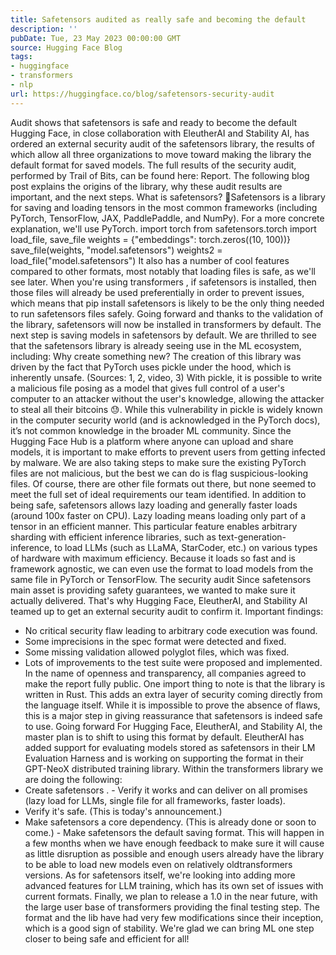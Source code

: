 ```yaml
---
title: Safetensors audited as really safe and becoming the default
description: ''
pubDate: Tue, 23 May 2023 00:00:00 GMT
source: Hugging Face Blog
tags:
- huggingface
- transformers
- nlp
url: https://huggingface.co/blog/safetensors-security-audit
---
```


Audit shows that safetensors is safe and ready to become the default
Hugging Face, in close collaboration with EleutherAI and Stability AI, has ordered an external security audit of the
safetensors
library, the results of which allow
all three organizations to move toward making the library the default format
for saved models.
The full results of the security audit, performed by Trail of Bits, can be found here: Report.
The following blog post explains the origins of the library, why these audit results are important, and the next steps.
What is safetensors?
🐶Safetensors is a library for saving and loading tensors in the most common frameworks (including PyTorch, TensorFlow, JAX, PaddlePaddle, and NumPy).
For a more concrete explanation, we'll use PyTorch.
import torch
from safetensors.torch import load_file, save_file
weights = {"embeddings": torch.zeros((10, 100))}
save_file(weights, "model.safetensors")
weights2 = load_file("model.safetensors")
It also has a number of cool features compared to other formats, most notably that loading files is safe, as we'll see later.
When you're using transformers
, if safetensors
is installed, then those files will already
be used preferentially in order to prevent issues, which means that
pip install safetensors
is likely to be the only thing needed to run safetensors
files safely.
Going forward and thanks to the validation of the library, safetensors
will now be installed in transformers
by
default. The next step is saving models in safetensors
by default.
We are thrilled to see that the safetensors
library is already seeing use in the ML ecosystem, including:
Why create something new?
The creation of this library was driven by the fact that PyTorch uses pickle
under
the hood, which is inherently unsafe. (Sources: 1, 2, video, 3)
With pickle, it is possible to write a malicious file posing as a model that gives full control of a user's computer to an attacker without the user's knowledge, allowing the attacker to steal all their bitcoins 😓.
While this vulnerability in pickle is widely known in the computer security world (and is acknowledged in the PyTorch docs), it’s not common knowledge in the broader ML community.
Since the Hugging Face Hub is a platform where anyone can upload and share models, it is important to make efforts to prevent users from getting infected by malware.
We are also taking steps to make sure the existing PyTorch files are not malicious, but the best we can do is flag suspicious-looking files.
Of course, there are other file formats out there, but none seemed to meet the full set of ideal requirements our team identified.
In addition to being safe, safetensors
allows lazy loading and generally faster loads (around 100x faster on CPU).
Lazy loading means loading only part of a tensor in an efficient manner. This particular feature enables arbitrary sharding with efficient inference libraries, such as text-generation-inference, to load LLMs (such as LLaMA, StarCoder, etc.) on various types of hardware with maximum efficiency.
Because it loads so fast and is framework agnostic, we can even use the format to load models from the same file in PyTorch or TensorFlow.
The security audit
Since safetensors
main asset is providing safety guarantees, we wanted to make sure
it actually delivered. That's why Hugging Face, EleutherAI, and Stability AI teamed up to get an external
security audit to confirm it.
Important findings:
- No critical security flaw leading to arbitrary code execution was found.
- Some imprecisions in the spec format were detected and fixed.
- Some missing validation allowed polyglot files, which was fixed.
- Lots of improvements to the test suite were proposed and implemented.
In the name of openness and transparency, all companies agreed to make the report fully public.
One import thing to note is that the library is written in Rust. This adds an extra layer of security coming directly from the language itself.
While it is impossible to
prove the absence of flaws, this is a major step in giving reassurance that safetensors
is indeed safe to use.
Going forward
For Hugging Face, EleutherAI, and Stability AI, the master plan is to shift to using this format by default.
EleutherAI has added support for evaluating models stored as safetensors
in their LM Evaluation Harness and is working on supporting the format in their GPT-NeoX distributed training library.
Within the transformers
library we are doing the following:
- Create
safetensors
. - Verify it works and can deliver on all promises (lazy load for LLMs, single file for all frameworks, faster loads).
- Verify it's safe. (This is today's announcement.)
- Make
safetensors
a core dependency. (This is already done or soon to come.) - Make
safetensors
the default saving format. This will happen in a few months when we have enough feedback to make sure it will cause as little disruption as possible and enough users already have the library to be able to load new models even on relatively oldtransformers
versions.
As for safetensors
itself, we're looking into adding more advanced features for LLM training,
which has its own set of issues with current formats.
Finally, we plan to release a 1.0
in the near future, with the large user base of transformers
providing the final testing step.
The format and the lib have had very few modifications since their inception,
which is a good sign of stability.
We're glad we can bring ML one step closer to being safe and efficient for all!